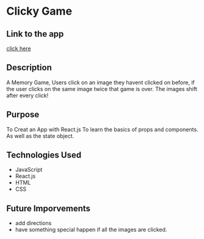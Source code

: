 # Clicky Game

## Link to the app

[click here](https://dcornnell.github.io/clicky-game/)

## Description

A Memory Game, Users click on an image they havent clicked on before, if the user clicks on the same image twice that game is over. The images shift after every click!

## Purpose

To Creat an App with React.js To learn the basics of props and components. As well as the state object.

## Technologies Used

- JavaScript
- React.js
- HTML
- CSS

## Future Imporvements

- add directions
- have something special happen if all the images are clicked.
